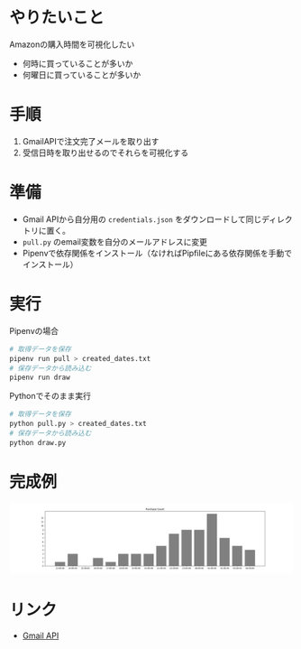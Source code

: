 # やりたいこと
Amazonの購入時間を可視化したい

- 何時に買っていることが多いか
- 何曜日に買っていることが多いか

# 手順
1. GmailAPIで注文完了メールを取り出す
2. 受信日時を取り出せるのでそれらを可視化する

# 準備

- Gmail APIから自分用の `credentials.json` をダウンロードして同じディレクトリに置く。
- `pull.py` のemail変数を自分のメールアドレスに変更
- Pipenvで依存関係をインストール（なければPipfileにある依存関係を手動でインストール）

# 実行

Pipenvの場合

```bash
# 取得データを保存
pipenv run pull > created_dates.txt
# 保存データから読み込む
pipenv run draw
```

Pythonでそのまま実行

```bash
# 取得データを保存
python pull.py > created_dates.txt
# 保存データから読み込む
python draw.py
```
# 完成例
![完成例](figure_sample.png)

# リンク
- [Gmail API](https://developers.google.com/gmail/api)
